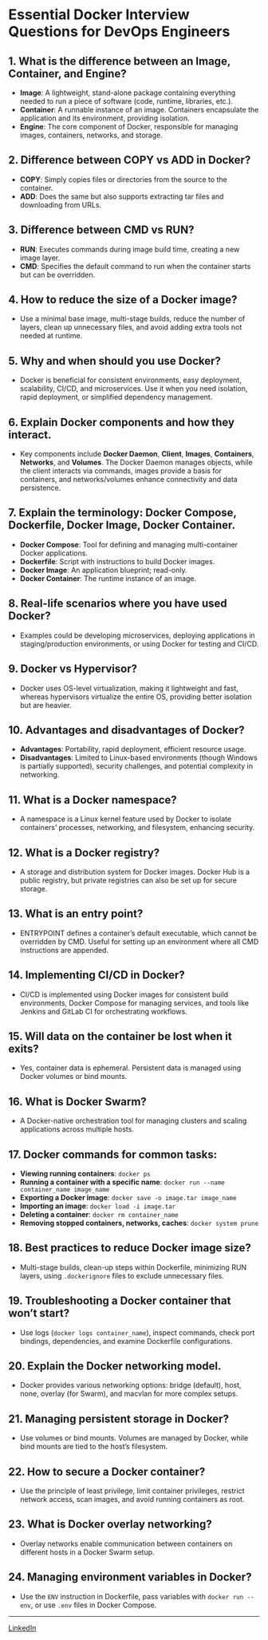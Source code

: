 
# Essential Docker Interview Questions for DevOps Engineers

## 1. What is the difference between an Image, Container, and Engine?
- **Image**: A lightweight, stand-alone package containing everything needed to run a piece of software (code, runtime, libraries, etc.).
- **Container**: A runnable instance of an image. Containers encapsulate the application and its environment, providing isolation.
- **Engine**: The core component of Docker, responsible for managing images, containers, networks, and storage.

## 2. Difference between COPY vs ADD in Docker?
- **COPY**: Simply copies files or directories from the source to the container.
- **ADD**: Does the same but also supports extracting tar files and downloading from URLs.

## 3. Difference between CMD vs RUN?
- **RUN**: Executes commands during image build time, creating a new image layer.
- **CMD**: Specifies the default command to run when the container starts but can be overridden.

## 4. How to reduce the size of a Docker image?
- Use a minimal base image, multi-stage builds, reduce the number of layers, clean up unnecessary files, and avoid adding extra tools not needed at runtime.

## 5. Why and when should you use Docker?
- Docker is beneficial for consistent environments, easy deployment, scalability, CI/CD, and microservices. Use it when you need isolation, rapid deployment, or simplified dependency management.

## 6. Explain Docker components and how they interact.
- Key components include **Docker Daemon**, **Client**, **Images**, **Containers**, **Networks**, and **Volumes**. The Docker Daemon manages objects, while the client interacts via commands, images provide a basis for containers, and networks/volumes enhance connectivity and data persistence.

## 7. Explain the terminology: Docker Compose, Dockerfile, Docker Image, Docker Container.
- **Docker Compose**: Tool for defining and managing multi-container Docker applications.
- **Dockerfile**: Script with instructions to build Docker images.
- **Docker Image**: An application blueprint; read-only.
- **Docker Container**: The runtime instance of an image.

## 8. Real-life scenarios where you have used Docker?
- Examples could be developing microservices, deploying applications in staging/production environments, or using Docker for testing and CI/CD.

## 9. Docker vs Hypervisor?
- Docker uses OS-level virtualization, making it lightweight and fast, whereas hypervisors virtualize the entire OS, providing better isolation but are heavier.

## 10. Advantages and disadvantages of Docker?
- **Advantages**: Portability, rapid deployment, efficient resource usage.
- **Disadvantages**: Limited to Linux-based environments (though Windows is partially supported), security challenges, and potential complexity in networking.

## 11. What is a Docker namespace?
- A namespace is a Linux kernel feature used by Docker to isolate containers’ processes, networking, and filesystem, enhancing security.

## 12. What is a Docker registry?
- A storage and distribution system for Docker images. Docker Hub is a public registry, but private registries can also be set up for secure storage.

## 13. What is an entry point?
- ENTRYPOINT defines a container’s default executable, which cannot be overridden by CMD. Useful for setting up an environment where all CMD instructions are appended.

## 14. Implementing CI/CD in Docker?
- CI/CD is implemented using Docker images for consistent build environments, Docker Compose for managing services, and tools like Jenkins and GitLab CI for orchestrating workflows.

## 15. Will data on the container be lost when it exits?
- Yes, container data is ephemeral. Persistent data is managed using Docker volumes or bind mounts.

## 16. What is Docker Swarm?
- A Docker-native orchestration tool for managing clusters and scaling applications across multiple hosts.

## 17. Docker commands for common tasks:
- **Viewing running containers**: `docker ps`
- **Running a container with a specific name**: `docker run --name container_name image_name`
- **Exporting a Docker image**: `docker save -o image.tar image_name`
- **Importing an image**: `docker load -i image.tar`
- **Deleting a container**: `docker rm container_name`
- **Removing stopped containers, networks, caches**: `docker system prune`

## 18. Best practices to reduce Docker image size?
- Multi-stage builds, clean-up steps within Dockerfile, minimizing RUN layers, using `.dockerignore` files to exclude unnecessary files.

## 19. Troubleshooting a Docker container that won’t start?
- Use logs (`docker logs container_name`), inspect commands, check port bindings, dependencies, and examine Dockerfile configurations.

## 20. Explain the Docker networking model.
- Docker provides various networking options: bridge (default), host, none, overlay (for Swarm), and macvlan for more complex setups.

## 21. Managing persistent storage in Docker?
- Use volumes or bind mounts. Volumes are managed by Docker, while bind mounts are tied to the host’s filesystem.

## 22. How to secure a Docker container?
- Use the principle of least privilege, limit container privileges, restrict network access, scan images, and avoid running containers as root.

## 23. What is Docker overlay networking?
- Overlay networks enable communication between containers on different hosts in a Docker Swarm setup.

## 24. Managing environment variables in Docker?
- Use the `ENV` instruction in Dockerfile, pass variables with `docker run --env`, or use `.env` files in Docker Compose.

---

[LinkedIn](https://www.linkedin.com/in/faizan-shaikh-433245194/)

